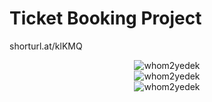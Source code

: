 #  Ticket Booking Project

shorturl.at/klKMQ

<div align="center">
	<img src="https://i.ibb.co/qxB4hsQ/2021-12-24-00-14-44.png" alt="whom2yedek" border="0">
</div>

<div align="center">
	<img src="https://i.ibb.co/Ld7zC3H/2022-08-06-19-54-19.png" alt="whom2yedek" border="0">
</div>

<div align="center">
	<img src="https://i.ibb.co/nBKDp4h/2021-12-24-00-15-17.png" alt="whom2yedek" border="0">
</div>
